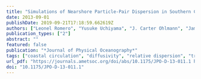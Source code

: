 ```yaml
---
title: "Simulations of Nearshore Particle-Pair Dispersion in Southern California"
date: 2013-09-01
publishDate: 2019-09-21T17:18:59.662619Z
authors: ["Leonel Romero", "Yusuke Uchiyama", "J. Carter Ohlmann", "James C McWilliams", "David A. Siegel"]
publication_types: ["2"]
abstract: ""
featured: false
publication: "*Journal of Physical Oceanography*"
tags: ["coastal circulation", "diffusivity", "relative dispersion", "transport"]
url_pdf: "https://journals.ametsoc.org/doi/abs/10.1175/JPO-D-13-011.1 http://journals.ametsoc.org/doi/abs/10.1175/JPO-D-13-011.1"
doi: "10.1175/JPO-D-13-011.1"
---
```


